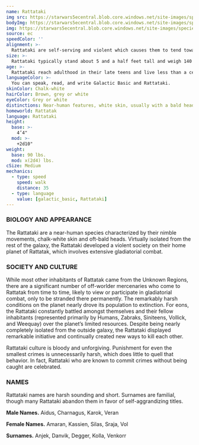 ```yaml
---
name: Rattataki
img src: https://starwars5ecentral.blob.core.windows.net/site-images/species/species_rattataki.png
bodyImg: https://starwars5ecentral.blob.core.windows.net/site-images/species/species_rattataki.png
img: https://starwars5ecentral.blob.core.windows.net/site-images/species/species_rattataki.png
source: ec
speedColor: ''
alignment: >-
  Rattataki are self-serving and violent which causes them to tend toward the dark side, though there are exceptions.
size: >-
  Rattataki typically stand about 5 and a half feet tall and weigh 140 lbs. Regardless of your position in that range, your size is Medium.
age: >-
  Rattataki reach adulthood in their late teens and live less than a century.
languageColor: >-
  You can speak, read, and write Galactic Basic and Rattataki. 
skinColor: Chalk-white
hairColor: Brown, grey or white
eyeColor: Grey or white
distinctions: Near-human features, white skin, usually with a bald head, often tattooed
homeworld: Rattatak
language: Rattataki
height:
  base: >-
    4’4"
  mod: >-
    +2d10"
weight:
  base: 90 lbs.
  mod: x(2d4) lbs.
cSize: Medium
mechanics:
  - type: speed
    speed: walk
    distance: 35
  - type: language
    value: [galactic_basic, Rattataki]
---
```

### BIOLOGY AND APPEARANCE
The Rattataki are a near-human species characterized by their nimble movements, chalk-white skin and oft-bald heads. Virtually isolated from the rest of the galaxy, the Rattataki developed a violent society on their home planet of Rattatak, which involves extensive gladiatorial combat.

### SOCIETY AND CULTURE
While most other inhabitants of Rattatak came from the Unknown Regions, there are a significant number of off-worlder mercenaries who come to Rattatak from time to time, likely to view or participate in gladiatorial combat, only to be stranded there permanently. The remarkably harsh conditions on the planet nearly drove its population to extinction. For eons, the Rattataki constantly battled amongst themselves and their fellow inhabitants (represented primarily by Humans, Zabraks, Siniteens, Vollick, and Weequay) over the planet’s limited resources. Despite being nearly completely isolated from the outside galaxy, the Rattataki displayed remarkable initiative and continually created new ways to kill each other.

Rattataki culture is bloody and unforgiving. Punishment for even the smallest crimes is unnecessarily harsh, which does little to quell that behavior. In fact, Rattataki who are known to commit crimes without being caught are celebrated.

### NAMES
Rattataki names are harsh sounding and short. Surnames are familial, though many Rattataki abandon them in favor of self-aggrandizing titles.

__Male Names.__ Aidus, Charnagus, Karok, Veran

__Female Names.__ Amaran, Kassien, Silas, Sraja, Vol

__Surnames.__ Anjek, Danvik, Degger, Kolla, Venkorr



    
